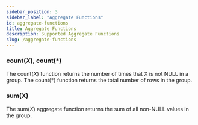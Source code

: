```yaml
---
sidebar_position: 3
sidebar_label: "Aggregate Functions"
id: aggregate-functions
title: Aggregate Functions
description: Supported Aggregate Functions
slug: /aggregate-functions
---
```


### count(_X_), count(*)
The count(_X_) function returns the number of times that X is not NULL in a group. The count(*) function returns the total number of rows in the group.

### sum(X)
The sum(_X_) aggregate function returns the sum of all non-NULL values in the group.
